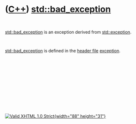 



 

 

 

 

 

([C++](Cpp.htm)) [std::bad\_exception](CppBad_exception.htm)
============================================================

 

[std::bad\_exception](CppBad_exception.htm) is an exception derived from
[std::exception](CppException.htm).

 

[std::bad\_exception](CppBad_exception.htm) is defined in the [header
file](CppHeaderFile.htm) [exception](CppExceptionH.htm).

 

 

 

 

 





 

[![Valid XHTML 1.0 Strict](valid-xhtml10.png){width="88"
height="31"}](http://validator.w3.org/check?uri=referer)
